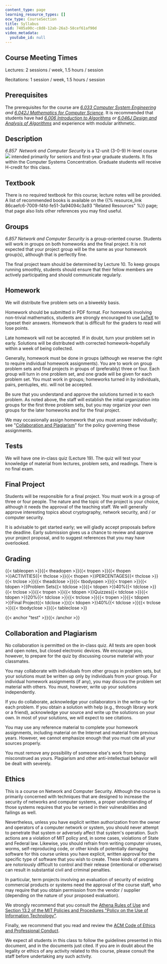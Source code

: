 ```yaml
---
content_type: page
learning_resource_types: []
ocw_type: CourseSection
title: Syllabus
uid: 7405a90c-c8d8-12ab-26a3-58cef61af90d
video_metadata:
  youtube_id: null
---
```

## Course Meeting Times

Lectures: 2 sessions / week, 1.5 hours / session

Recitations: 1 session / week, 1.5 hours / session

## Prerequisites

The prerequisites for the course are [_6.033 Computer System Engineering_](/courses/6-033-computer-system-engineering-spring-2009/) _and_ [_6.042J Mathematics for Computer Science_](/courses/6-042j-mathematics-for-computer-science-spring-2015). It is recommended that students have had [_6.006 Introduction to Algorithms_](/courses/6-006-introduction-to-algorithms-fall-2011) _or_ [_6.046J Design and Analysis of Algorithms_](/courses/6-046j-introduction-to-algorithms-sma-5503-fall-2005) and experience with modular arithmetic.

## Description

_6.857_  _Network and Computer Security_ is a 12-unit (3-0-9) H-level course ![](/images/educator/icon-question-hlevel.png) intended primarily for seniors and first-year graduate students. It fits within the Computer Systems Concentration. Graduate students will receive H-credit for this class.

## Textbook

There is no required textbook for this course; lecture notes will be provided. A list of recommended books is available on the {{% resource_link 86caefc6-7009-f4fd-fe51-3a94094c3a93 "Related Resources" %}} page; that page also lists other references you may find useful.

## Groups

_6.857 Network and Computer Security_ is a group-oriented course. Students will work in groups on both homeworks and the final project. It is not expected that your project group will be the same as your homework group(s), although that is perfectly fine.

The final project team should be determined by Lecture 10. To keep groups running smoothly, students should ensure that their fellow members are actively participating and should communicate regularly.

## Homework

We will distribute five problem sets on a biweekly basis.

Homework should be submitted in PDF format. For homework involving non-trivial mathematics, students are strongly encouraged to use [LaTeX](http://www.latex-project.org/) to typeset their answers. Homework that is difficult for the graders to read will lose points.

Late homework will not be accepted. If in doubt, turn your problem set in early. Solutions will be distributed with corrected homework–hopefully within a week of being collected.

Generally, homework must be done in groups (although we reserve the right to require individual homework assignments). You are to work on group problem sets and final projects in groups of (preferably) three or four. Each group will turn in one problem set, and one grade will be given for each problem set. You must work in groups; homeworks turned in by individuals, pairs, pentuples, etc. will not be accepted.

Be sure that you understand and approve the solutions turned in to each problem. As noted above, the staff will establish the initial organization into groups for the first three problem sets, but you may organize your own groups for the later homeworks and for the final project.

We may occasionally assign homework that you must answer individually; see "[Collaboration and Plagiarism](#test)" for the policy governing these assignments.

## Tests

We will have one in-class quiz (Lecture 19). The quiz will test your knowledge of material from lectures, problem sets, and readings. There is no final exam.

## Final Project

Students will be responsible for a final project. You must work in a group of three or four people. The nature and the topic of the project is your choice, although it needs the approval of the teaching staff. We will generally approve interesting topics about cryptography, network security, and / or computer security.

It is advisable to get started early; we will gladly accept proposals before the deadline. Early submission gives us a chance to review and approve your project proposal, and to suggest references that you may have overlooked.

## Grading

{{< tableopen >}}{{< theadopen >}}{{< tropen >}}{{< thopen >}}ACTIVITIES{{< thclose >}}{{< thopen >}}PERCENTAGES{{< thclose >}}{{< trclose >}}{{< theadclose >}}{{< tbodyopen >}}{{< tropen >}}{{< tdopen >}}Problem Sets{{< tdclose >}}{{< tdopen >}}40%{{< tdclose >}}{{< trclose >}}{{< tropen >}}{{< tdopen >}}Quizzes{{< tdclose >}}{{< tdopen >}}20%{{< tdclose >}}{{< trclose >}}{{< tropen >}}{{< tdopen >}}Final Project{{< tdclose >}}{{< tdopen >}}40%{{< tdclose >}}{{< trclose >}}{{< tbodyclose >}}{{< tableclose >}}

{{< anchor "test" >}}{{< /anchor >}}

## Collaboration and Plagiarism

No collaboration is permitted on the in-class quiz. All tests are open book and open notes, but closed electronic devices. We encourage you, however, to prepare for the quiz by discussing course material with your classmates.

You may collaborate with individuals from other groups in problem sets, but your solutions must be written up only by individuals from your group. For individual homework assignments (if any), you may discuss the problem set material with others. You must, however, write up your solutions independently.

If you do collaborate, acknowledge your collaborators in the write-up for each problem. If you obtain a solution with help (e.g., through library work or a friend), acknowledge your source and write up the solutions on your own. In most of your solutions, we will expect to see citations.

You may use any reference material to complete your homework assignments, including material on the Internet and material from previous years. However, we cannot emphasize enough that you must cite all your sources properly.

You must remove any possibility of someone else's work from being misconstrued as yours. Plagiarism and other anti-intellectual behavior will be dealt with severely.

## Ethics

This is a course on Network and Computer Security. Although the course is primarily concerned with techniques that are designed to increase the security of networks and computer systems, a proper understanding of those systems requires that you be versed in their vulnerabilities and failings as well.

Nevertheless, unless you have explicit written authorization from the owner and operators of a computer network or system, you should never attempt to penetrate that system or adversely affect that system's operation. Such actions are a violation of MIT policy and, in some cases, violations of State and Federal law. Likewise, you should refrain from writing computer viruses, worms, self-reproducing code, or other kinds of potentially damaging software for this course unless you have explicit, written approval for the specific type of software that you wish to create. These kinds of programs are notoriously difficult to control and their release (intentional or otherwise) can result in substantial civil and criminal penalties.

In particular, term projects involving an evaluation of security of existing commercial products or systems need the approval of the course staff, who may require that you obtain permission from the vendor / supplier (depending on the nature of your proposed evaluation).

We strongly recommend that you consult the [Athena Rules of Use](http://ist.mit.edu/services/athena/olh/rules) and [Section 13.2 of the MIT Policies and Procedures "Policy on the Use of Information Technology"](https://policies-procedures.mit.edu/information-policies/policy-use-information-technology-resources).

Finally, we recommend that you read and review the [ACM Code of Ethics and Professional Conduct](http://www.acm.org/about/code-of-ethics).

We expect all students in this class to follow the guidelines presented in this document, and in the documents just cited. If you are in doubt about the legality or ethics of any activity related to this course, please consult the staff before undertaking any such activity.
